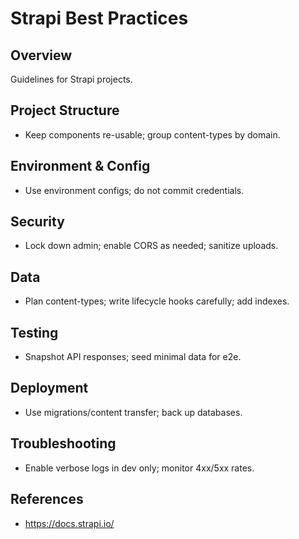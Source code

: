 # Strapi Best Practices

## Overview
Guidelines for Strapi projects.

## Project Structure
- Keep components re-usable; group content-types by domain.

## Environment & Config
- Use environment configs; do not commit credentials.

## Security
- Lock down admin; enable CORS as needed; sanitize uploads.

## Data
- Plan content-types; write lifecycle hooks carefully; add indexes.

## Testing
- Snapshot API responses; seed minimal data for e2e.

## Deployment
- Use migrations/content transfer; back up databases.

## Troubleshooting
- Enable verbose logs in dev only; monitor 4xx/5xx rates.

## References
- https://docs.strapi.io/
